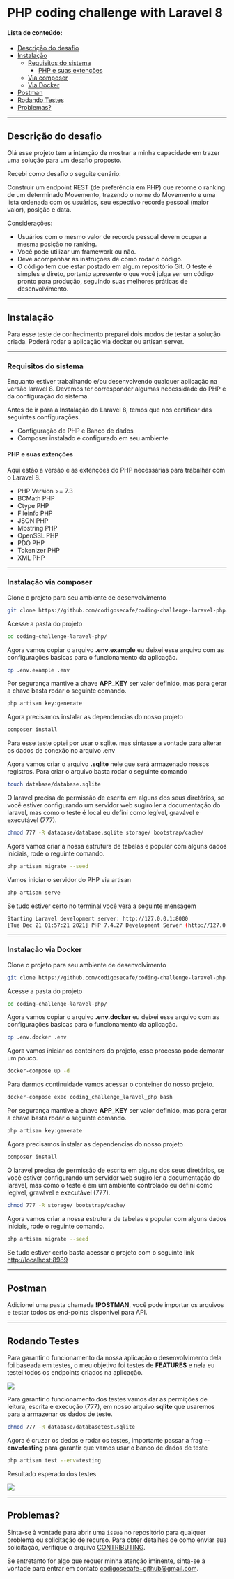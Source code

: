 # PHP coding challenge with Laravel 8<span id="init-doc"></span>
#### Lista de conteúdo:
* [Descrição do desafio](#descrição-do-desafio)
* [Instalação](#installation)
    * [Requisitos do sistema](#installation-requisitos)
        * [PHP e suas extenções](#installation-php-e-suas-extenções)
    * [Via composer](#installation-composer)
    * [Via Docker](#installation-docker)
* [Postman](#postman)
* [Rodando Testes](#testes)
* [Problemas?](#issue)
---
## Descrição do desafio<span id="descrição-do-desafio"></span>
Olá esse projeto tem a intenção de mostrar a minha capacidade em trazer uma solução para um desafio proposto.

Recebi como desafio o seguite cenário:

Construir um endpoint REST (de preferência em PHP) que retorne o ranking de um determinado Movemento, trazendo o nome do Movemento e uma lista ordenada com os usuários, seu espectivo recorde pessoal (maior valor), posição e data.

Considerações:
 - Usuários com o mesmo valor de recorde pessoal devem ocupar a mesma posição no ranking.
 - Você pode utilizar um framework ou não.
 - Deve acompanhar as instruções de como rodar o código.
 - O código tem que estar postado em algum repositório Git.
O teste é simples e direto, portanto apresente o que você julga ser um código pronto para produção, seguindo suas melhores práticas de desenvolvimento.
---
## Instalação<span id="installation"></span>

Para esse teste de conhecimento preparei dois modos de testar a solução criada. Poderá rodar a aplicação via docker ou artisan server.

---
### Requisitos do sistema<span id="installation-requisitos"></span>
Enquanto estiver trabalhando e/ou desenvolvendo qualquer aplicação na versão laravel 8. Devemos ter corresponder algumas necessidade do PHP e da configuração do sistema.

Antes de ir para a Instalação do Laravel 8, temos que nos certificar das seguintes configurações.

- Configuração de PHP e Banco de dados
- Composer instalado e configurado em seu ambiente
#### PHP e suas extenções<span id="installation-php-e-suas-extenções"></span>

Aqui estão a versão e as extenções do PHP necessárias para trabalhar com o Laravel 8.
- PHP Version >= 7.3
- BCMath PHP
- Ctype PHP
- Fileinfo PHP
- JSON PHP
- Mbstring PHP
- OpenSSL PHP
- PDO PHP
- Tokenizer PHP
- XML PHP
---
### Instalação via composer<span id="installation-composer"></span>

Clone o projeto para seu ambiente de desenvolvimento
```sh
git clone https://github.com/codigosecafe/coding-challenge-laravel-php.git
```
Acesse a pasta do projeto
```sh
cd coding-challenge-laravel-php/
```
Agora vamos copiar o arquivo **.env.example** eu deixei esse arquivo com as configurações basicas para o funcionamento da aplicação.
```sh
cp .env.example .env
```
Por segurança mantive a chave **APP_KEY** ser valor definido, mas para gerar a chave basta rodar o seguinte comando.
```sh
php artisan key:generate
```
Agora precisamos instalar as dependencias do nosso projeto
```sh
composer install
```
Para esse teste optei por usar o sqlite. mas sintasse a vontade para alterar os dados de conexão no arquivo .env

Agora vamos criar o arquivo **.sqlite** nele que será armazenado nossos registros. Para criar o arquivo basta rodar o seguinte comando
```sh
touch database/database.sqlite
```
O laravel precisa de permissão de escrita em alguns dos seus diretórios, se você estiver configurando um servidor web sugiro ler a documentação do laravel, mas como o teste é local eu defini como legível, gravável e executável (777).

```sh
chmod 777 -R database/database.sqlite storage/ bootstrap/cache/
```
Agora vamos criar a nossa estrutura de tabelas e popular com alguns dados iniciais, rode o reguinte comando.
```sh
php artisan migrate --seed
```
Vamos iniciar o servidor do PHP via artisan
```sh
php artisan serve
```
Se tudo estiver certo no terminal você verá a seguinte mensagem
```sh
Starting Laravel development server: http://127.0.0.1:8000
[Tue Dec 21 01:57:21 2021] PHP 7.4.27 Development Server (http://127.0.0.1:8000) started
```
---
### Instalação via Docker<span id="installation-composer"></span>
Clone o projeto para seu ambiente de desenvolvimento
```sh
git clone https://github.com/codigosecafe/coding-challenge-laravel-php.git
```
Acesse a pasta do projeto
```sh
cd coding-challenge-laravel-php/
```
Agora vamos copiar o arquivo **.env.docker** eu deixei esse arquivo com as configurações basicas para o funcionamento da aplicação.
```sh
cp .env.docker .env
```
Agora vamos iniciar os conteiners do projeto, esse processo pode demorar um pouco.
```sh
docker-compose up -d
```
Para darmos continuidade vamos acessar o conteiner do nosso projeto.
```sh
docker-compose exec coding_challenge_laravel_php bash
```
Por segurança mantive a chave **APP_KEY** ser valor definido, mas para gerar a chave basta rodar o seguinte comando.
```sh
php artisan key:generate
```
Agora precisamos instalar as dependencias do nosso projeto
```sh
composer install
```
O laravel precisa de permissão de escrita em alguns dos seus diretórios, se você estiver configurando um servidor web sugiro ler a documentação do laravel, mas como o teste é em um ambiente controlado eu defini como legível, gravável e executável (777).

```sh
chmod 777 -R storage/ bootstrap/cache/
```
Agora vamos criar a nossa estrutura de tabelas e popular com alguns dados iniciais, rode o reguinte comando.
```sh
php artisan migrate --seed
```
Se tudo estiver certo basta acessar o projeto com o seguinte link
[http://localhost:8989](http://localhost:8989)

---
## Postman <span id="postman"></span>
Adicionei uma pasta chamada **!POSTMAN**, você pode importar os arquivos e testar todos os end-points disponível para API.

---
## Rodando Testes <span id="testes"></span>
Para garantir o funcionamento da nossa aplicação o desenvolvimento dela foi baseada em testes, o meu objetivo foi testes de **FEATURES** e nela eu testei todos os endpoints criados na aplicação.

<img src="./docs/image/route-list.png?raw=true"  />

Para garantir o funcionamento dos testes vamos dar as permições de leitura, escrita e execução (777), em nosso arquivo **sqlite** que usaremos para a armazenar os dados de teste.
```sh
chmod 777 -R database/databasetest.sqlite
```
Agora é cruzar os dedos e rodar os testes, importante passar a frag **--env=testing** para garantir que vamos usar o banco de dados de teste
```sh
php artisan test --env=testing
```
Resultado esperado dos testes

<img src="./docs/image/response-test.png?raw=true"  />

---
## Problemas? <span id="issue"></span>

Sinta-se à vontade para abrir uma `issue` no repositório para qualquer problema ou solicitação de recurso. Para obter detalhes de como enviar sua solicitação, verifique o arquivo [CONTRIBUTING][contributing].

Se entretanto for algo que requer minha atenção iminente, sinta-se à vontade para entrar em contato [codigosecafe+github@gmail.com](codigosecafe+github@gmail.com).

[contributing]:CONTRIBUTING.md
